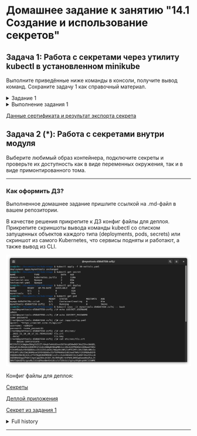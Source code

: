 # Домашнее задание к занятию "14.1 Создание и использование секретов"

## Задача 1: Работа с секретами через утилиту kubectl в установленном minikube

Выполните приведённые ниже команды в консоли, получите вывод команд. Сохраните
задачу 1 как справочный материал.

<details>
    <summary>Задание 1</summary>

### Как создать секрет?

```
openssl genrsa -out cert.key 4096
openssl req -x509 -new -key cert.key -days 3650 -out cert.crt \
-subj '/C=RU/ST=Moscow/L=Moscow/CN=server.local'
kubectl create secret tls domain-cert --cert=certs/cert.crt --key=certs/cert.key
```

### Как просмотреть список секретов?

```
kubectl get secrets
kubectl get secret
```

### Как просмотреть секрет?

```
kubectl get secret domain-cert
kubectl describe secret domain-cert
```

### Как получить информацию в формате YAML и/или JSON?

```
kubectl get secret domain-cert -o yaml
kubectl get secret domain-cert -o json
```

### Как выгрузить секрет и сохранить его в файл?

```
kubectl get secrets -o json > secrets.json
kubectl get secret domain-cert -o yaml > domain-cert.yml
```

### Как удалить секрет?

```
kubectl delete secret domain-cert
```

### Как загрузить секрет из файла?

```
kubectl apply -f domain-cert.yml
```
</details>


<details>
    <summary>Выполнение задания 1</summary>

```bash
iva@c9v:~/Documents/14 $ kubectl get pods
No resources found in default namespace.
iva@c9v:~/Documents/14 $ kubectl get ns
NAME              STATUS   AGE
default           Active   49d
kube-node-lease   Active   49d
kube-public       Active   49d
kube-system       Active   49d
iva@c9v:~/Documents/14 $ kubectl get pods
No resources found in default namespace.
iva@c9v:~/Documents/14 $ kubectl get secret
No resources found in default namespace.
iva@c9v:~/Documents/14 $ kubectl get secrets
No resources found in default namespace.
```

```bash
iva@c9v:~/Documents/14 $ mkdir certs
iva@c9v:~/Documents/14 $ cd certs/
iva@c9v:~/Documents/14/certs $ openssl genrsa -out cert.key 4096
iva@c9v:~/Documents/14/certs $ openssl req -x509 -new -key cert.key -days 3650 -out cert.crt -subj '/C=RU/ST=Moscow/L=Moscow/CN=server.local'
iva@c9v:~/Documents/14/certs $ cd ..
iva@c9v:~/Documents/14 $ kubectl create secret tls domain-cert --cert=certs/cert.crt --key=certs/cert.key
secret/domain-cert created
iva@c9v:~/Documents/14 $ kubectl get secrets
NAME          TYPE                DATA   AGE
domain-cert   kubernetes.io/tls   2      39s
iva@c9v:~/Documents/14 $ kubectl get secret
NAME          TYPE                DATA   AGE
domain-cert   kubernetes.io/tls   2      48s
```

```bash
iva@c9v:~/Documents/14 $ kubectl get secret domain-cert
NAME          TYPE                DATA   AGE
domain-cert   kubernetes.io/tls   2      83s
iva@c9v:~/Documents/14 $ kubectl describe secret domain-cert
Name:         domain-cert
Namespace:    default
Labels:       <none>
Annotations:  <none>

Type:  kubernetes.io/tls

Data
====
tls.crt:  1944 bytes
tls.key:  3272 bytes

```

```bash
iva@c9v:~/Documents/14 $ kubectl get secret domain-cert -o yaml
apiVersion: v1
data:
  tls.crt: LS0tLS1CRUdJTiBDRVJUSUZJQ0FURS0tLS0tCk1JSUZiVENDQTFXZ0F3SUJBZ0lVWnRa<cut>
  tls.key: LS0tLS1CRUdJTiBQUklWQVRFIEtFWS0tLS0tCk1JSUpRZ0lCQURBTkJna3Foa2lHOXcw<cut>
kind: Secret
metadata:
  creationTimestamp: "2022-11-16T17:53:44Z"
  name: domain-cert
  namespace: default
  resourceVersion: "16429"
  uid: e5b588f7-f1d0-4348-87e0-ab4aed8978e2
type: kubernetes.io/tls

```

```bash
iva@c9v:~/Documents/14 $ kubectl get secret domain-cert -o json
{
    "apiVersion": "v1",
    "data": {
        "tls.crt": "LS0tLS1CRUdJTiBDRVJUSUZJQ0FURS0tLS0tCk1JSUZiVENDQTFXZ0F3SUJBZ0lVWnRa<cut>",
        "tls.key": "LS0tLS1CRUdJTiBQUklWQVRFIEtFWS0tLS0tCk1JSUpRZ0lCQURBTkJna3Foa2lHOXcw<cut>"
    },
    "kind": "Secret",
    "metadata": {
        "creationTimestamp": "2022-11-16T17:53:44Z",
        "name": "domain-cert",
        "namespace": "default",
        "resourceVersion": "16429",
        "uid": "e5b588f7-f1d0-4348-87e0-ab4aed8978e2"
    },
    "type": "kubernetes.io/tls"
}

```

```bash
iva@c9v:~/Documents/14 $ kubectl delete secret domain-cert
secret "domain-cert" deleted
iva@c9v:~/Documents/14 $ kubectl get secrets
No resources found in default namespace.
```

```bash
iva@c9v:~/Documents/14 $ kubectl apply -f domain-cert.yml
secret/domain-cert created
iva@c9v:~/Documents/14 $ kubectl get secrets
NAME          TYPE                DATA   AGE
domain-cert   kubernetes.io/tls   2      7s
```

 Секреты доступны в зависимости от используемого namespace

```bash
iva@c9v:~/Documents/14 $ kubectl get ns
NAME              STATUS   AGE
default           Active   49d
kube-node-lease   Active   49d
kube-public       Active   49d
kube-system       Active   49d
stage             Active   25s
iva@c9v:~/Documents/14 $ kubectl config set-context --current --namespace=default
Context "kubernetes-admin@cluster.local" modified.
iva@c9v:~/Documents/14 $ kubectl get ns
NAME              STATUS   AGE
default           Active   49d
kube-node-lease   Active   49d
kube-public       Active   49d
kube-system       Active   49d
stage             Active   43s
iva@c9v:~/Documents/14 $ kubectl get secret
NAME          TYPE                DATA   AGE
domain-cert   kubernetes.io/tls   2      3m40s
```
</details>

[Данные сертификата и результат экспорта секрета](./14.1/certs/)

## Задача 2 (*): Работа с секретами внутри модуля

Выберите любимый образ контейнера, подключите секреты и проверьте их доступность
как в виде переменных окружения, так и в виде примонтированного тома.

---

### Как оформить ДЗ?

Выполненное домашнее задание пришлите ссылкой на .md-файл в вашем репозитории.

В качестве решения прикрепите к ДЗ конфиг файлы для деплоя. Прикрепите скриншоты вывода команды kubectl со списком запущенных объектов каждого типа (deployments, pods, secrets) или скриншот из самого Kubernetes, что сервисы подняты и работают, а также вывод из CLI.

![](./14.1/img/14-Secrets-01.png)

Конфиг файлы для деплоя:

[Секреты](./14.1/stage/20-secrets.yaml)

[Деплой приложения](./14.1/stage/30-nettols.yaml)

[Секрет из задания 1](./14.1/stage/domain-cert.yaml)

<details>
    <summary>Full history</summary>

[История выполнения задания 1 и 2](./14.1/ReadMe.md)

</details>

---
